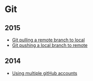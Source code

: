 Git
===

2015
----
* [Git pulling a remote branch to local](blog/2015/11/git-pulling-remote-to-a-local-branch.md)
* [Git pushing a local branch to remote](blog/2015/09/git-pushing-a-local-branch-to-remote.md)

2014
----
* [Using multiple gitHub accounts](blog/2014/05/using-multiple-github-accounts.md)
